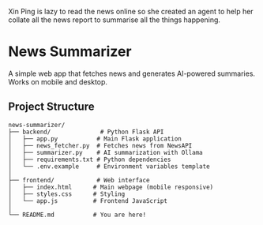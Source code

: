 Xin Ping is lazy to read the news online so she created an agent to help her collate all the news report to summarise all the things happening.
# News Summarizer

A simple web app that fetches news and generates AI-powered summaries. Works on mobile and desktop.

## Project Structure

```
news-summarizer/
├── backend/              # Python Flask API
│   ├── app.py           # Main Flask application
│   ├── news_fetcher.py  # Fetches news from NewsAPI
│   ├── summarizer.py    # AI summarization with Ollama
│   ├── requirements.txt # Python dependencies
│   └── .env.example     # Environment variables template
│
├── frontend/            # Web interface
│   ├── index.html      # Main webpage (mobile responsive)
│   ├── styles.css      # Styling
│   └── app.js          # Frontend JavaScript
│
└── README.md           # You are here!
```
